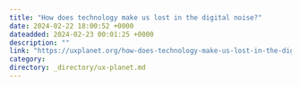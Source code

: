 ```yaml
---
title: "How does technology make us lost in the digital noise?"
date: 2024-02-22 18:00:52 +0000
dateadded: 2024-02-23 00:01:25 +0000
description: ""
link: "https://uxplanet.org/how-does-technology-make-us-lost-in-the-digital-noise-886b99675798?source=rss----819cc2aaeee0---4"
category:
directory: _directory/ux-planet.md
---
```

